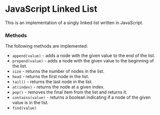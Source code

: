 # JavaScript Linked List

This is an implementation of a singly linked list written in JavaScript.

### Methods

The following methods are implemented:
* `append(value)` - adds a node with the given value to the end of the list.
* `prepend(value)` - adds a node with the given value to the beginning of the list.
* `size` - returns the number of nodes in the list.
* `head` - returns the first node in the list.
* `tail()` - returns the last node in the list.
* `at(index)` - returns the node at a given index.
* `pop()` - removes the final item from the list and returns it.
* `contains(value)` - returns a boolean indicating if a node of the given value is in the list.
* `find(value)`
